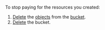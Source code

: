 To stop paying for the resources you created:
1. [Delete](../../storage/operations/objects/delete-all.md) the [objects](../../storage/concepts/object.md) from the [bucket](../../storage/concepts/bucket.md).
1. [Delete](../../storage/operations/buckets/delete.md) the bucket.